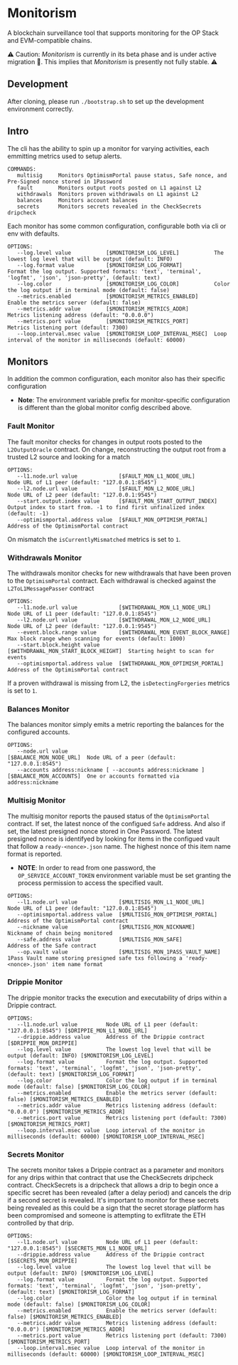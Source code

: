 # Monitorism
A blockchain surveillance tool that supports monitoring for the OP Stack and EVM-compatible chains.

⚠️  Caution: *Monitorism* is currently in its beta phase and is under active migration 🔨. This implies that *Monitorism* is presently not fully stable. ⚠️

## Development
After cloning, please run `./bootstrap.sh` to set up the development environment correctly.

## Intro
The cli has the ability to spin up a monitor for varying activities, each emmitting metrics used to setup alerts.
```
COMMANDS:
   multisig     Monitors OptimismPortal pause status, Safe nonce, and Pre-Signed nonce stored in 1Password
   fault        Monitors output roots posted on L1 against L2
   withdrawals  Monitors proven withdrawals on L1 against L2
   balances     Monitors account balances
   secrets      Monitors secrets revealed in the CheckSecrets dripcheck
```

Each monitor has some common configuration, configurable both via cli or env with defaults.
```
OPTIONS:
   --log.level value           [$MONITORISM_LOG_LEVEL]           The lowest log level that will be output (default: INFO)                                                       
   --log.format value          [$MONITORISM_LOG_FORMAT]          Format the log output. Supported formats: 'text', 'terminal', 'logfmt', 'json', 'json-pretty', (default: text) 
   --log.color                 [$MONITORISM_LOG_COLOR]           Color the log output if in terminal mode (default: false)                                                      
   --metrics.enabled           [$MONITORISM_METRICS_ENABLED]     Enable the metrics server (default: false)                                                                     
   --metrics.addr value        [$MONITORISM_METRICS_ADDR]        Metrics listening address (default: "0.0.0.0")                                                                 
   --metrics.port value        [$MONITORISM_METRICS_PORT]        Metrics listening port (default: 7300)                                                                         
   --loop.interval.msec value  [$MONITORISM_LOOP_INTERVAL_MSEC]  Loop interval of the monitor in milliseconds (default: 60000)                                                  
```

## Monitors

In addition the common configuration, each monitor also has their specific configuration

* **Note**: The environment variable prefix for monitor-specific configuration is different than the global monitor config described above.

### Fault Monitor

The fault monitor checks for changes in output roots posted to the `L2OutputOracle` contract. On change, reconstructing the output root from a trusted L2 source and looking for a match
```
OPTIONS:
   --l1.node.url value             [$FAULT_MON_L1_NODE_URL]         Node URL of L1 peer (default: "127.0.0.1:8545")                              
   --l2.node.url value             [$FAULT_MON_L2_NODE_URL]         Node URL of L2 peer (default: "127.0.0.1:9545")                              
   --start.output.index value      [$FAULT_MON_START_OUTPUT_INDEX]  Output index to start from. -1 to find first unfinalized index (default: -1) 
   --optimismportal.address value  [$FAULT_MON_OPTIMISM_PORTAL]     Address of the OptimismPortal contract                                       
```

On mismatch the `isCurrentlyMismatched` metrics is set to `1`.

### Withdrawals Monitor

The withdrawals monitor checks for new withdrawals that have been proven to the `OptimismPortal` contract. Each withdrawal is checked against the `L2ToL1MessagePasser` contract
```
OPTIONS:
   --l1.node.url value             [$WITHDRAWAL_MON_L1_NODE_URL]         Node URL of L1 peer (default: "127.0.0.1:8545")          
   --l2.node.url value             [$WITHDRAWAL_MON_L2_NODE_URL]         Node URL of L2 peer (default: "127.0.0.1:9545")          
   --event.block.range value       [$WITHDRAWAL_MON_EVENT_BLOCK_RANGE]   Max block range when scanning for events (default: 1000) 
   --start.block.height value      [$WITHDRAWAL_MON_START_BLOCK_HEIGHT]  Starting height to scan for events                       
   --optimismportal.address value  [$WITHDRAWAL_MON_OPTIMISM_PORTAL]     Address of the OptimismPortal contract                   
```

If a proven withdrawal is missing from L2, the `isDetectingForgeries` metrics is set to `1`.

### Balances Monitor

The balances monitor simply emits a metric reporting the balances for the configured accounts.
```
OPTIONS:
   --node.url value                                             [$BALANCE_MON_NODE_URL]  Node URL of a peer (default: "127.0.0.1:8545") 
   --accounts address:nickname [ --accounts address:nickname ]  [$BALANCE_MON_ACCOUNTS]  One or accounts formatted via address:nickname 
```

### Multisig Monitor

The multisig monitor reports the paused status of the `OptimismPortal` contract. If set, the latest nonce of the configued `Safe` address. And also if set, the latest presigned nonce stored in One Password. The latest presigned nonce is identifyed by looking for items in the configued vault that follow a `ready-<nonce>.json` name. The highest nonce of this item name format is reported.

* **NOTE**: In order to read from one password, the `OP_SERVICE_ACCOUNT_TOKEN` environment variable must be set granting the process permission to access the specified vault.

```
OPTIONS:
   --l1.node.url value             [$MULTISIG_MON_L1_NODE_URL]       Node URL of L1 peer (default: "127.0.0.1:8545")                                               
   --optimismportal.address value  [$MULTISIG_MON_OPTIMISM_PORTAL]   Address of the OptimismPortal contract                                                        
   --nickname value                [$MULTISIG_MON_NICKNAME]          Nickname of chain being monitored                                                             
   --safe.address value            [$MULTISIG_MON_SAFE]              Address of the Safe contract                                                                  
   --op.vault value                [$MULTISIG_MON_1PASS_VAULT_NAME]  1Pass Vault name storing presigned safe txs following a 'ready-<nonce>.json' item name format 
```

### Drippie Monitor

The drippie monitor tracks the execution and executability of drips within a Drippie contract.

```
OPTIONS:
   --l1.node.url value         Node URL of L1 peer (default: "127.0.0.1:8545") [$DRIPPIE_MON_L1_NODE_URL]
   --drippie.address value     Address of the Drippie contract [$DRIPPIE_MON_DRIPPIE]
   --log.level value           The lowest log level that will be output (default: INFO) [$MONITORISM_LOG_LEVEL]
   --log.format value          Format the log output. Supported formats: 'text', 'terminal', 'logfmt', 'json', 'json-pretty', (default: text) [$MONITORISM_LOG_FORMAT]
   --log.color                 Color the log output if in terminal mode (default: false) [$MONITORISM_LOG_COLOR]
   --metrics.enabled           Enable the metrics server (default: false) [$MONITORISM_METRICS_ENABLED]
   --metrics.addr value        Metrics listening address (default: "0.0.0.0") [$MONITORISM_METRICS_ADDR]
   --metrics.port value        Metrics listening port (default: 7300) [$MONITORISM_METRICS_PORT]
   --loop.interval.msec value  Loop interval of the monitor in milliseconds (default: 60000) [$MONITORISM_LOOP_INTERVAL_MSEC]
```

### Secrets Monitor

The secrets monitor takes a Drippie contract as a parameter and monitors for any drips within that contract that use the CheckSecrets dripcheck contract. CheckSecrets is a dripcheck that allows a drip to begin once a specific secret has been revealed (after a delay period) and cancels the drip if a second secret is revealed. It's important to monitor for these secrets being revealed as this could be a sign that the secret storage platform has been compromised and someone is attempting to exflitrate the ETH controlled by that drip.

```
OPTIONS:
   --l1.node.url value         Node URL of L1 peer (default: "127.0.0.1:8545") [$SECRETS_MON_L1_NODE_URL]
   --drippie.address value     Address of the Drippie contract [$SECRETS_MON_DRIPPIE]
   --log.level value           The lowest log level that will be output (default: INFO) [$MONITORISM_LOG_LEVEL]
   --log.format value          Format the log output. Supported formats: 'text', 'terminal', 'logfmt', 'json', 'json-pretty', (default: text) [$MONITORISM_LOG_FORMAT]
   --log.color                 Color the log output if in terminal mode (default: false) [$MONITORISM_LOG_COLOR]
   --metrics.enabled           Enable the metrics server (default: false) [$MONITORISM_METRICS_ENABLED]
   --metrics.addr value        Metrics listening address (default: "0.0.0.0") [$MONITORISM_METRICS_ADDR]
   --metrics.port value        Metrics listening port (default: 7300) [$MONITORISM_METRICS_PORT]
   --loop.interval.msec value  Loop interval of the monitor in milliseconds (default: 60000) [$MONITORISM_LOOP_INTERVAL_MSEC]
```
